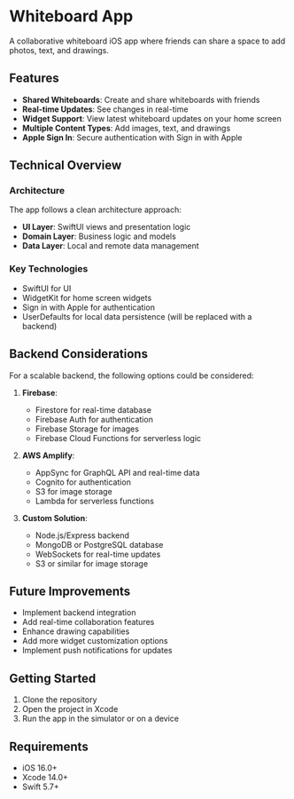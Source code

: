 # Whiteboard App

A collaborative whiteboard iOS app where friends can share a space to add photos, text, and drawings.

## Features

- **Shared Whiteboards**: Create and share whiteboards with friends
- **Real-time Updates**: See changes in real-time
- **Widget Support**: View latest whiteboard updates on your home screen
- **Multiple Content Types**: Add images, text, and drawings
- **Apple Sign In**: Secure authentication with Sign in with Apple

## Technical Overview

### Architecture

The app follows a clean architecture approach:

- **UI Layer**: SwiftUI views and presentation logic
- **Domain Layer**: Business logic and models
- **Data Layer**: Local and remote data management

### Key Technologies

- SwiftUI for UI
- WidgetKit for home screen widgets
- Sign in with Apple for authentication
- UserDefaults for local data persistence (will be replaced with a backend)

## Backend Considerations

For a scalable backend, the following options could be considered:

1. **Firebase**:

   - Firestore for real-time database
   - Firebase Auth for authentication
   - Firebase Storage for images
   - Firebase Cloud Functions for serverless logic

2. **AWS Amplify**:

   - AppSync for GraphQL API and real-time data
   - Cognito for authentication
   - S3 for image storage
   - Lambda for serverless functions

3. **Custom Solution**:
   - Node.js/Express backend
   - MongoDB or PostgreSQL database
   - WebSockets for real-time updates
   - S3 or similar for image storage

## Future Improvements

- Implement backend integration
- Add real-time collaboration features
- Enhance drawing capabilities
- Add more widget customization options
- Implement push notifications for updates

## Getting Started

1. Clone the repository
2. Open the project in Xcode
3. Run the app in the simulator or on a device

## Requirements

- iOS 16.0+
- Xcode 14.0+
- Swift 5.7+
